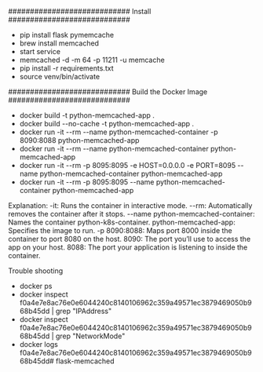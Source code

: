 

############################
Install
############################
- pip install flask pymemcache
- brew install  memcached
- start service
- memcached -d -m 64 -p 11211 -u memcache
- pip install -r requirements.txt
- source venv/bin/activate


############################
Build the Docker Image
############################
- docker build -t python-memcached-app .  
- docker build --no-cache -t python-memcached-app .
- docker run -it --rm --name python-memcached-container -p 8090:8088 python-memcached-app
- docker run -it --rm --name python-memcached-container python-memcached-app
- docker run -it --rm -p 8095:8095 -e HOST=0.0.0.0 -e PORT=8095 --name python-memcached-container python-memcached-app
- docker run -it --rm -p 8095:8095 --name python-memcached-container python-memcached-app

Explanation:
-it: Runs the container in interactive mode.
--rm: Automatically removes the container after it stops.
--name python-memcached-container: Names the container python-k8s-container.
python-memcached-app: Specifies the image to run.
-p 8090:8088: Maps port 8000 inside the container to port 8080 on the host.
8090: The port you’ll use to access the app on your host.
8088: The port your application is listening to inside the container.


Trouble shooting
- docker ps
- docker inspect f0a4e7e8ac76e0e6044240c8140106962c359a49571ec3879469050b968b45dd | grep "IPAddress"
- docker inspect f0a4e7e8ac76e0e6044240c8140106962c359a49571ec3879469050b968b45dd | grep "NetworkMode"
-  docker logs f0a4e7e8ac76e0e6044240c8140106962c359a49571ec3879469050b968b45dd# flask-memcached
